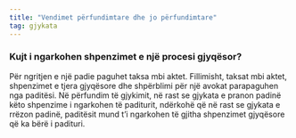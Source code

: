 ```yaml
---
title: "Vendimet përfundimtare dhe jo përfundimtare"
tag: gjykata
---
```


### Kujt i ngarkohen shpenzimet e një procesi gjyqësor?

Për ngritjen e një padie paguhet taksa mbi aktet. Fillimisht, taksat mbi aktet, shpenzimet e tjera gjyqësore dhe shpërblimi për një avokat parapaguhen nga paditësi. Në përfundim të gjykimit, në rast se gjykata e pranon padinë këto shpenzime i ngarkohen të paditurit, ndërkohë që në rast se gjykata e rrëzon padinë, paditësit mund t’i ngarkohen të gjitha shpenzimet gjyqësore që ka bërë i padituri.
